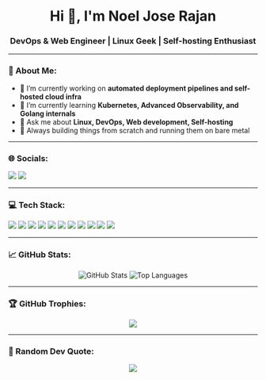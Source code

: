 <h1 align="center">Hi 👋, I'm Noel Jose Rajan</h1>
<h3 align="center">DevOps & Web Engineer | Linux Geek | Self-hosting Enthusiast</h3>

---

### 🧠 About Me:

- 🔭 I’m currently working on **automated deployment pipelines and self-hosted cloud infra**
- 🌱 I’m currently learning **Kubernetes, Advanced Observability, and Golang internals**
- 💬 Ask me about **Linux, DevOps, Web development, Self-hosting**
- 🧰 Always building things from scratch and running them on bare metal

---

### 🌐 Socials:

<p align="left">
  <a href="https://linkedin.com/in/noeljose" target="blank"><img src="https://img.shields.io/badge/LinkedIn-blue?logo=linkedin&style=for-the-badge" /></a>
  <a href="https://noeljose.in" target="blank"><img src="https://img.shields.io/badge/Website-000?logo=Google-Chrome&style=for-the-badge" /></a>
</p>

---

### 💻 Tech Stack:

<p align="left">
  <img src="https://img.shields.io/badge/Linux-333?logo=linux&logoColor=white&style=flat-square"/>
  <img src="https://img.shields.io/badge/Nginx-009900?logo=nginx&logoColor=white&style=flat-square"/>
  <img src="https://img.shields.io/badge/Docker-2496ED?logo=docker&logoColor=white&style=flat-square"/>
  <img src="https://img.shields.io/badge/Kubernetes-326CE5?logo=kubernetes&logoColor=white&style=flat-square"/>
  <img src="https://img.shields.io/badge/GitHub Actions-2088FF?logo=github-actions&logoColor=white&style=flat-square"/>
  <img src="https://img.shields.io/badge/Golang-00ADD8?logo=go&logoColor=white&style=flat-square"/>
  <img src="https://img.shields.io/badge/Node.js-43853D?logo=node.js&logoColor=white&style=flat-square"/>
  <img src="https://img.shields.io/badge/React-20232A?logo=react&logoColor=61DAFB&style=flat-square"/>
  <img src="https://img.shields.io/badge/PostgreSQL-336791?logo=postgresql&logoColor=white&style=flat-square"/>
  <img src="https://img.shields.io/badge/Redis-DC382D?logo=redis&logoColor=white&style=flat-square"/>
  <img src="https://img.shields.io/badge/Git-F05032?logo=git&logoColor=white&style=flat-square"/>
</p>

---

### 📈 GitHub Stats:

<p align="center">
  <img src="https://github-readme-stats.vercel.app/api?username=noel-jose-rajan&show_icons=true&theme=radical" alt="GitHub Stats" />
  <img src="https://github-readme-stats.vercel.app/api/top-langs/?username=noel-jose-rajan&layout=compact&theme=radical" alt="Top Languages" />
</p>

---

### 🏆 GitHub Trophies:

<p align="center">
  <img src="https://github-profile-trophy.vercel.app/?username=noel-jose-rajan&theme=darkhub&no-frame=true&margin-w=10" />
</p>

---

### 💬 Random Dev Quote:

<p align="center">
  <img src="https://quotes-github-readme.vercel.app/api?type=horizontal&theme=radical" />
</p>
<p></p>
<p></p>
<p></p>
<p></p>
<p></p>
